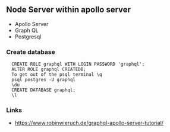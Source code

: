 ## Node Server within apollo server

* Apollo Server
* Graph QL
* Postgresql

### Create database
```psql postgres
  CREATE ROLE graphql WITH LOGIN PASSWORD 'graphql';
  ALTER ROLE graphql CREATEDB;
  To get out of the psql terminal \q
  psql postgres -U graphql
  \du
  CREATE DATABASE graphql;
  \l
```

### Links
* https://www.robinwieruch.de/graphql-apollo-server-tutorial/
